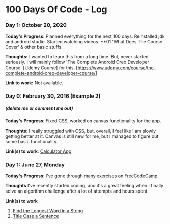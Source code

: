 # 100 Days Of Code - Log

### Day 1: October 20, 2020

**Today's Progress**: Planned everything for the next 100 days. Reinstalled jdk and android studio. Started watching videos.
                    **01 'What Does The Course Cover' & other basic stuffs.

**Thoughts:** I wanted to learn this from a long time. But, never started seriously. I will mainly follow 'The Complete Android Oreo Developer Course' [Udemy Course] for this. [https://www.udemy.com/course/the-complete-android-oreo-developer-course/]

**Link to work:** Not available.

### Day 0: February 30, 2016 (Example 2)
##### (delete me or comment me out)

**Today's Progress**: Fixed CSS, worked on canvas functionality for the app.

**Thoughts**: I really struggled with CSS, but, overall, I feel like I am slowly getting better at it. Canvas is still new for me, but I managed to figure out some basic functionality.

**Link(s) to work**: [Calculator App](http://www.example.com)


### Day 1: June 27, Monday

**Today's Progress**: I've gone through many exercises on FreeCodeCamp.

**Thoughts** I've recently started coding, and it's a great feeling when I finally solve an algorithm challenge after a lot of attempts and hours spent.

**Link(s) to work**
1. [Find the Longest Word in a String](https://www.freecodecamp.com/challenges/find-the-longest-word-in-a-string)
2. [Title Case a Sentence](https://www.freecodecamp.com/challenges/title-case-a-sentence)
